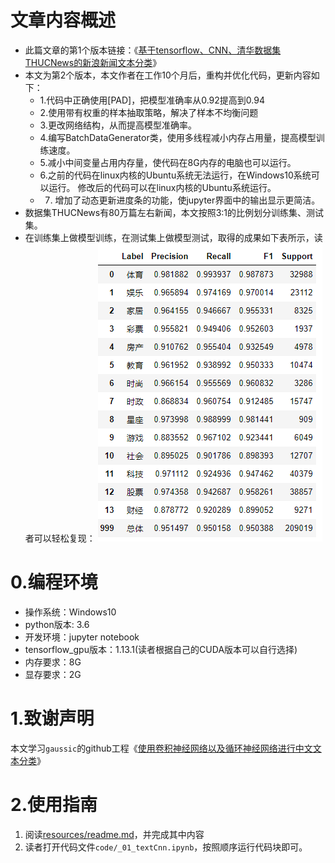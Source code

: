 # 文章内容概述
* 此篇文章的第1个版本链接：《[基于tensorflow、CNN、清华数据集THUCNews的新浪新闻文本分类](https://www.jianshu.com/p/db8824205fc3)》
* 本文为第2个版本，本文作者在工作10个月后，重构并优化代码，更新内容如下：
    * 1.代码中正确使用[PAD]，把模型准确率从0.92提高到0.94
    * 2.使用带有权重的样本抽取策略，解决了样本不均衡问题
    * 3.更改网络结构，从而提高模型准确率。
    * 4.编写BatchDataGenerator类，使用多线程减小内存占用量，提高模型训练速度。
    * 5.减小中间变量占用内存量，使代码在8G内存的电脑也可以运行。
    * 6.之前的代码在linux内核的Ubuntu系统无法运行，在Windows10系统可以运行。
    修改后的代码可以在linux内核的Ubuntu系统运行。
    * 7. 增加了动态更新进度条的功能，使jupyter界面中的输出显示更简洁。
* 数据集THUCNews有80万篇左右新闻，本文按照3:1的比例划分训练集、测试集。
* 在训练集上做模型训练，在测试集上做模型测试，取得的成果如下表所示，读者可以轻松复现：
![文本分类效果结果图](markdown_images/02.png)

# 0.编程环境
* 操作系统：Windows10
* python版本: 3.6
* 开发环境：jupyter notebook
* tensorflow_gpu版本：1.13.1(读者根据自己的CUDA版本可以自行选择)
* 内存要求：8G
* 显存要求：2G

# 1.致谢声明
本文学习`gaussic`的github工程《[使用卷积神经网络以及循环神经网络进行中文文本分类](https://github.com/gaussic/text-classification-cnn-rnn)》

# 2.使用指南
1. 阅读[resources/readme.md](resources/)，并完成其中内容
2. 读者打开代码文件`code/_01_textCnn.ipynb`，按照顺序运行代码块即可。
